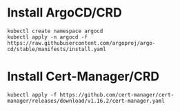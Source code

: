 # Install ArgoCD/CRD
```
kubectl create namespace argocd
kubectl apply -n argocd -f https://raw.githubusercontent.com/argoproj/argo-cd/stable/manifests/install.yaml
```

# Install Cert-Manager/CRD
```
kubectl apply -f https://github.com/cert-manager/cert-manager/releases/download/v1.16.2/cert-manager.yaml
```
